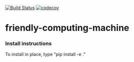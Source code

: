 [![Build Status](https://travis-ci.org/psavery/friendly-computing-machine.svg?branch=master)](https://travis-ci.org/psavery/friendly-computing-machine)
[![codecov](https://codecov.io/gh/psavery/friendly-computing-machine/branch/master/graph/badge.svg)](https://codecov.io/gh/psavery/friendly-computing-machine)



# friendly-computing-machine

### Install instructions
To install in place, type "pip install -e ."
